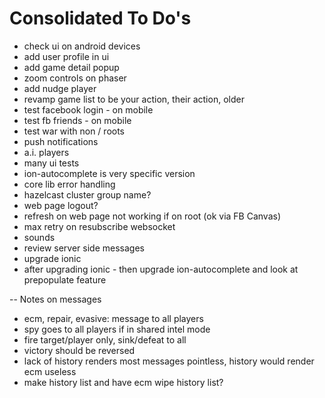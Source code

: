 Consolidated To Do's
====================

- check ui on android devices
- add user profile in ui
- add game detail popup
- zoom controls on phaser
- add nudge player
- revamp game list to be your action, their action, older
- test facebook login - on mobile
- test fb friends - on mobile
- test war with non / roots
- push notifications
- a.i. players
- many ui tests
- ion-autocomplete is very specific version
- core lib error handling
- hazelcast cluster group name?
- web page logout?
- refresh on web page not working if on root (ok via FB Canvas)
- max retry on resubscribe websocket
- sounds
- review server side messages
- upgrade ionic
- after upgrading ionic - then upgrade ion-autocomplete and look at prepopulate feature

--  Notes on messages 
 - ecm, repair, evasive: message to all players
 - spy goes to all players if in shared intel mode
 - fire target/player only, sink/defeat to all
 - victory should be reversed
 - lack of history renders most messages pointless, history would render ecm useless
 - make history list and have ecm wipe history list?